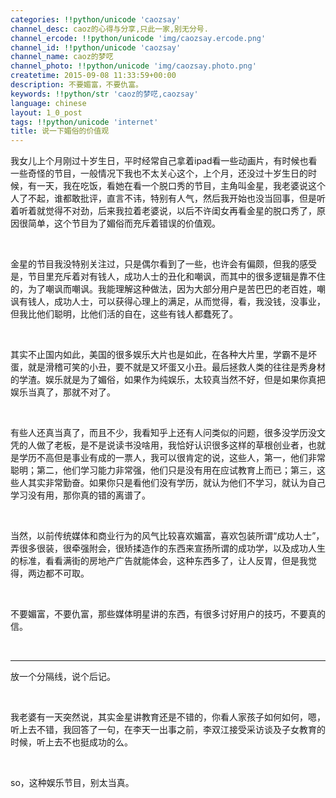 ```yaml
---
categories: !!python/unicode 'caozsay'
channel_desc: caoz的心得与分享,只此一家,别无分号.
channel_ercode: !!python/unicode 'img/caozsay.ercode.png'
channel_id: !!python/unicode 'caozsay'
channel_name: caoz的梦呓
channel_photo: !!python/unicode 'img/caozsay.photo.png'
createtime: 2015-09-08 11:33:59+00:00
description: 不要媚富，不要仇富。
keywords: !!python/str 'caoz的梦呓,caozsay'
language: chinese
layout: 1_0_post
tags: !!python/unicode 'internet'
title: 说一下媚俗的价值观
---
```

<div class="rich_media_content" id="js_content">
<p>
         我女儿上个月刚过十岁生日，平时经常自己拿着ipad看一些动画片，有时候也看一些奇怪的节目，一般情况下我也不太关心这个，上个月，还没过十岁生日的时候，有一天，我在吃饭，看她在看一个脱口秀的节目，主角叫金星，我老婆说这个人了不起，谁都敢批评，直言不讳，特别有人气，然后我开始也没当回事，但是听着听着就觉得不对劲，后来我拉着老婆说，以后不许闺女再看金星的脱口秀了，原因很简单，这个节目为了媚俗而充斥着错误的价值观。
        </p>
<p>
<br/>
</p>
<p>
         金星的节目我没特别关注过，只是偶尔看到了一些，也许会有偏颇，但我的感受是，节目里充斥着对有钱人，成功人士的丑化和嘲讽，而其中的很多逻辑是靠不住的，为了嘲讽而嘲讽。我能理解这种做法，因为大部分用户是苦巴巴的老百姓，嘲讽有钱人，成功人士，可以获得心理上的满足，从而觉得，看，我没钱，没事业，但我比他们聪明，比他们活的自在，这些有钱人都蠢死了。
        </p>
<p>
<br/>
</p>
<p>
         其实不止国内如此，美国的很多娱乐大片也是如此，在各种大片里，学霸不是坏蛋，就是滑稽可笑的小丑，要不就是又坏蛋又小丑。最后拯救人类的往往是秀身材的学渣。娱乐就是为了媚俗，如果作为纯娱乐，太较真当然不好，但是如果你真把娱乐当真了，那就不对了。
        </p>
<p>
<br/>
</p>
<p>
         有些人还真当真了，而且不少，我看知乎上还有人问类似的问题，很多没学历没文凭的人做了老板，是不是说读书没啥用，我恰好认识很多这样的草根创业者，也就是学历不高但是事业有成的一票人，我可以很肯定的说，这些人，第一，他们非常聪明；第二，他们学习能力非常强，他们只是没有用在应试教育上而已；第三，这些人其实非常勤奋。如果你只是看他们没有学历，就认为他们不学习，就认为自己学习没有用，那你真的错的离谱了。
        </p>
<p>
<br/>
</p>
<p>
         当然，以前传统媒体和商业行为的风气比较喜欢媚富，喜欢包装所谓“成功人士”，弄很多很装，很牵强附会，很矫揉造作的东西来宣扬所谓的成功学，以及成功人生的标准，看看满街的房地产广告就能体会，这种东西多了，让人反胃，但是我觉得，两边都不可取。
        </p>
<p>
<br/>
</p>
<p>
         不要媚富，不要仇富，那些媒体明星讲的东西，有很多讨好用户的技巧，不要真的信。
        </p>
<p>
<br/>
</p>
<hr/>
<p>
         放一个分隔线，说个后记。
        </p>
<p>
<br/>
</p>
<p>
         我老婆有一天突然说，其实金星讲教育还是不错的，你看人家孩子如何如何，嗯，听上去不错，我回答了一句，在李天一出事之前，李双江接受采访谈及子女教育的时候，听上去不也挺成功的么。
        </p>
<p>
<br/>
</p>
<p>
         so，这种娱乐节目，别太当真。
        </p>
<p>
<br/>
</p>
<p>
<br/>
</p>
</div>